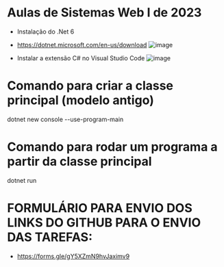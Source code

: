 # Aulas de Sistemas Web I de 2023

- Instalação do .Net 6
- https://dotnet.microsoft.com/en-us/download
![image](https://user-images.githubusercontent.com/53703505/218477205-30326e7d-0e3c-468e-ae22-1cb8dbfde2dc.png)

- Instalar a extensão C# no Visual Studio Code
![image](https://user-images.githubusercontent.com/53703505/218476983-6d0fcd4a-0568-4b83-a392-9a9a0fc431fd.png)

# Comando para criar a classe principal (modelo antigo)
dotnet new console --use-program-main
# Comando para rodar um programa a partir da classe principal
dotnet run

# FORMULÁRIO PARA ENVIO DOS LINKS DO GITHUB PARA O ENVIO DAS TAREFAS:
- https://forms.gle/gY5XZmN9hvJaximv9
